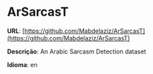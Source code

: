 # ArSarcasT
**URL**: [https://github.com/Mabdelaziz/ArSarcasT](https://github.com/Mabdelaziz/ArSarcasT)

**Descrição**: An Arabic Sarcasm Detection dataset

**Idioma**: en
